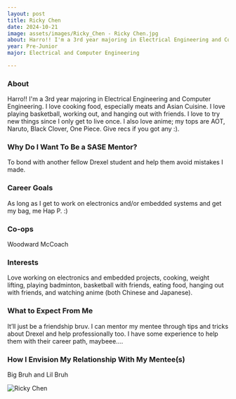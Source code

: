 ```yaml
---
layout: post
title: Ricky Chen 
date: 2024-10-21
image: assets/images/Ricky_Chen - Ricky Chen.jpg
about: Harro!! I'm a 3rd year majoring in Electrical Engineering and Computer Engineering. I love cooking food, especially meats and Asian Cuisine. I love playing basketball, working out, and hanging out with friends. I love to try new things since I only get to live once. I also love anime; my tops are AOT, Naruto, Black Clover, One Piece. Give recs if you got any :).
year: Pre-Junior
major: Electrical and Computer Engineering

---
```


### About

Harro!! I'm a 3rd year majoring in Electrical Engineering and Computer Engineering. I love cooking food, especially meats and Asian Cuisine. I love playing basketball, working out, and hanging out with friends. I love to try new things since I only get to live once. I also love anime; my tops are AOT, Naruto, Black Clover, One Piece. Give recs if you got any :).

### Why Do I Want To Be a SASE Mentor?

To bond with another fellow Drexel student and help them avoid mistakes I made. 

### Career Goals

As long as I get to work on electronics and/or embedded systems and get my bag, me Hap P. :)

### Co-ops

Woodward McCoach

### Interests

Love working on electronics and embedded projects, cooking, weight lifting, playing badminton, basketball with friends, eating food, hanging out with friends, and watching anime (both Chinese and Japanese).

### What to Expect From Me

It’ll just be a friendship bruv. I can mentor my mentee through tips and tricks about Drexel and help professionally too. I have some experience to help them with their career path, maybeee….

### How I Envision My Relationship With My Mentee(s) 

Big Bruh and Lil Bruh

<div class="text-center my-5">
    <img src="https://sase-drexel.github.io/mentorship-2024/assets/images/Ricky_Chen - Ricky Chen.jpg" alt="Ricky Chen" class="rounded post-img" />
</div>
